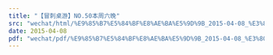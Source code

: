 ```yaml
---
title: "【冒刺桌游】NO.50本周六晚"
src: "wechat/html/%E9%85%B7%E5%84%BF%E8%AE%BA%E5%9D%9B_2015-04-08_%E3%80%90%E5%86%92%E5%88%BA%E6%A1%8C%E6%B8%B8%E3%80%91NO.50%E6%9C%AC%E5%91%A8%E5%85%AD%E6%99%9A.html"
date: 2015-04-08
pdf: "wechat/pdf/%E9%85%B7%E5%84%BF%E8%AE%BA%E5%9D%9B_2015-04-08_%E3%80%90%E5%86%92%E5%88%BA%E6%A1%8C%E6%B8%B8%E3%80%91NO.50%E6%9C%AC%E5%91%A8%E5%85%AD%E6%99%9A.pdf"
---
```

